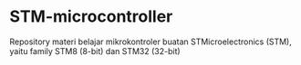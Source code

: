 # STM-microcontroller
Repository materi belajar mikrokontroler buatan STMicroelectronics (STM), yaitu family STM8 (8-bit) dan STM32 (32-bit)
